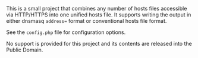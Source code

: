 This is a small project that combines any number of hosts files accessible via HTTP/HTTPS into one unified hosts file.
It supports writing the output in either dnsmasq ``address=`` format or conventional hosts file format.

See the ``config.php`` file for configuration options.

No support is provided for this project and its contents are released into the Public Domain.

